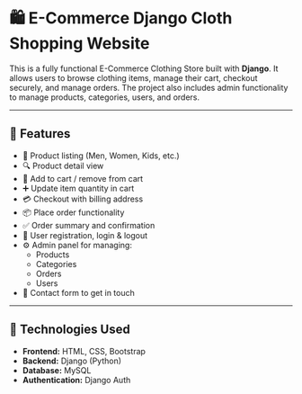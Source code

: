 # 🛍️ E-Commerce Django Cloth Shopping Website

This is a fully functional E-Commerce Clothing Store built with **Django**. It allows users to browse clothing items, manage their cart, checkout securely, and manage orders. The project also includes admin functionality to manage products, categories, users, and orders.

---

## 📌 Features

- 🧥 Product listing (Men, Women, Kids, etc.)
- 🔍 Product detail view
- 🛒 Add to cart / remove from cart
- ➕ Update item quantity in cart
- 💳 Checkout with billing address
- 📦 Place order functionality
- ✅ Order summary and confirmation
- 🔐 User registration, login & logout
- ⚙️ Admin panel for managing:
  - Products
  - Categories
  - Orders
  - Users
- 📩 Contact form to get in touch

---

## 🚀 Technologies Used

- **Frontend:** HTML, CSS, Bootstrap
- **Backend:** Django (Python)
- **Database:** MySQL
- **Authentication:** Django Auth


